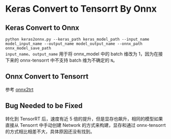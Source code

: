 # Keras Convert to Tensorrt By Onnx

## Keras Convert to Onnx
`python keras2onnx.py --keras_path keras_model_path --input_name model_input_name --output_name model_output_name --onnx_path onnx_model_save_path`  
`input_name`、`output_name` 用于将 onnx_model 中的 batch 维改为 1，因为在接下来的 onnx-tensorrt 中不支持 batch 维为不确定的 `N`。

## Onnx Convert to Tensorrt
参考 [onnx2trt](../../onnx_to_tensorrt/README.md)

## Bug Needed to be Fixed
转化到 TensorRT 后，速度有近 5 倍的提升，但是显存也飙升，相同的模型如果直接从 Tensorrt 中手动创建 Network 的方式来构建，显存和通过 onnx-tensorrt 的方式相比相差不大，具体原因还没有找到。